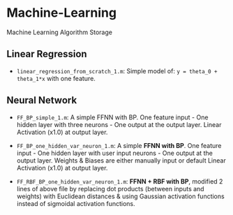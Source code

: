 # Machine-Learning
Machine Learning Algorithm Storage

## Linear Regression
* ```linear_regression_from_scratch_1.m```: Simple model of: ```y = theta_0 + theta_1*x``` with one feature.

## Neural Network

* ```FF_BP_simple_1.m```: A simple FFNN with BP.  One feature input - One hidden layer with three neurons - One output at the output layer. Linear Activation (x1.0) at output layer.

* ```FF_BP_one_hidden_var_neuron_1.m```:  A simple **FFNN with BP**.  One feature input - One hidden layer with user input neurons - One output at the output layer. Weights & Biases are either manually input or default Linear Activation (x1.0) at output layer.

* ```FF_RBF_BP_one_hidden_var_neuron_1.m```: **FFNN + RBF with BP**, modified 2 lines of above file by replacing dot products (between inputs and weights) with Euclidean distances & using Gaussian activation functions instead of sigmoidal activation functions.  
